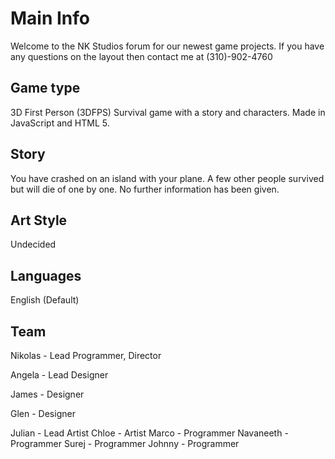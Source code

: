 # Main Info

Welcome to the NK Studios forum for our newest game projects. If you have any questions on the layout then contact me at (310)-902-4760

## Game type

3D First Person (3DFPS) Survival game with a story and characters. Made in JavaScript and HTML 5.

## Story

You have crashed on an island with your plane. A few other people survived but will die of one by one. No further information has been given.

## Art Style

Undecided

## Languages 

English (Default)

## Team

Nikolas - Lead Programmer, Director

Angela - Lead Designer

James - Designer

Glen - Designer

Julian - Lead Artist
Chloe - Artist
Marco - Programmer
Navaneeth - Programmer
Surej - Programmer
Johnny - Programmer

